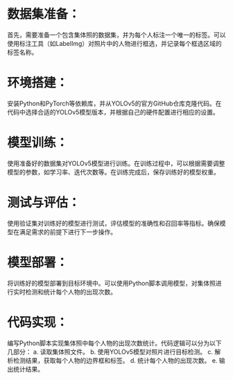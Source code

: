 # 数据集准备：
首先，需要准备一个包含集体照的数据集，并为每个人标注一个唯一的标签。可以使用标注工具（如LabelImg）对照片中的人物进行框选，并记录每个框选区域的标签名称。
# 环境搭建：
安装Python和PyTorch等依赖库，并从YOLOv5的官方GitHub仓库克隆代码。在代码中选择合适的YOLOv5模型版本，并根据自己的硬件配置进行相应的设置。
# 模型训练：
使用准备好的数据集对YOLOv5模型进行训练。在训练过程中，可以根据需要调整模型的参数，如学习率、迭代次数等。在训练完成后，保存训练好的模型权重。
# 测试与评估：
使用验证集对训练好的模型进行测试，评估模型的准确性和召回率等指标。确保模型在满足需求的前提下进行下一步操作。
# 模型部署：
将训练好的模型部署到目标环境中。可以使用Python脚本调用模型，对集体照进行实时检测和统计每个人物的出现次数。
# 代码实现：
编写Python脚本实现集体照中每个人物的出现次数统计。代码逻辑可以分为以下几部分：
a. 读取集体照文件。
b. 使用YOLOv5模型对照片进行目标检测。
c. 解析检测结果，获取每个人物的边界框和标签。
d. 统计每个人物的出现次数。
e. 输出统计结果。